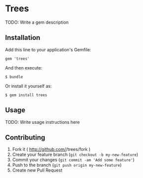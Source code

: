 # Trees

TODO: Write a gem description

## Installation

Add this line to your application's Gemfile:

    gem 'trees'

And then execute:

    $ bundle

Or install it yourself as:

    $ gem install trees

## Usage

TODO: Write usage instructions here

## Contributing

1. Fork it ( http://github.com/<my-github-username>/trees/fork )
2. Create your feature branch (`git checkout -b my-new-feature`)
3. Commit your changes (`git commit -am 'Add some feature'`)
4. Push to the branch (`git push origin my-new-feature`)
5. Create new Pull Request
